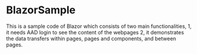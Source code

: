# BlazorSample

This is a sample code of Blazor which consists of two main functionalities, 
1, it needs AAD login to see the content of the webpages
2, it demonstrates the data transfers within pages, pages and components, and between pages.
